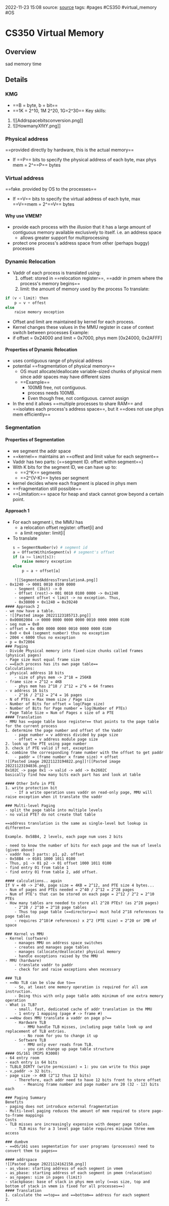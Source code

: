 2022-11-23 15:08
source: [source]()
tags: #pages #CS350 #virtual_memory #OS 


# CS350 Virtual Memory


## Overview

sad memory time

## Details

### KMG
- ==B = byte, b = bit==
- ==1K = 2^10, 1M 2^20, 1G=2^30==
Key skills:
1. ![[Addrspacebitsconversion.png]]
2. ![[HowmanyXfitY.png]]


### Physical address
==provided directly by hardware, this is the actual memory==

- If ==P== bits to specify the physical address of each byte, max phys mem = 2^==P== bytes

### Virtual address
==fake. provided by OS to the processes==
- If ==V== bits to specify the virtual address of each byte, max ==V==mem = 2^==V== bytes

#### Why use VMEM?
- provide each process with the *illusion* that it has a large amount of contiguous memory available exclusively to itself. i.e. an address space
	- allows greater support for multiprocessing
- protect one process's address space from other (perhaps buggy) processes

### Dynamic Relocation

- Vaddr of each process is translated using:
	1. offset: stored in ==relocation register==, ==addr in pmem where the process's memory begins==
	2. limit: the amount of memory used by the process
To translate:
```c
if (v < limit) then
	p = v + offest
else
	raise memory exception
```
- Offset and limit are maintained by kernel for each process. 
- Kernel changes these values in the MMU register in case of context switch between processes
Example:
- if offset = 0x24000 and limit = 0x7000, phys mem \[0x24000, 0x2AFFF\]
#### Properties of Dynamic Relocation
- uses contiguous range of physical address
- potential ==fragmentation of physical memory==
	- OS must allocate/deallocate variable-sized chunks of physical mem since addr spaces may have different sizes
	- ==Example==
		- 100MB free, not contiguous.
		- process needs 100MB. 
		- Even though free, not contiguous. cannot assign
- In the end it allows ==multiple processes to share RAM== and ==isolates each process's address space==, but it ==does not use phys mem efficiently==

### Segmentation

#### Properties of Segmentation
- we segment the addr space
- ==kernel== maintains an ==offest and limit value for each segment==
- Vaddr has two parts: (==segment ID. offset within segment==)
- With K bits for the segment ID, we can have up to:
	- ==2^K== segments
	- ==2^{V-K}== bytes per segment
- kernel decides where each fragment is placed in phys mem
- ==Fragmentation still possible==
- ==Limitation:== space for heap and stack cannot grow beyond a certain point.
#### Approach 1
- For each segment i, the MMU has
	- a relocation offset register: offset\[i\] and
	- a limit register: limit\[i\]
- To translate
	```python
	s = SegmentNumber(v) # segment id
	a = OffsetWithinSegment(v) # segment's offset
	if (a >= limit[s]):
		raise memory exception
	else
		p = a + offset[a]
```
	![[SegmentedAddressTranslationA.png]]
- 0x1240 -> 0001 0010 0100 0000
	- Segment (1bit) -> 0
	- Offset (rest)-> 001 0010 0100 0000 -> 0x1240
	- segment offset < limit -> no exception. Thus,
	- 0x38000 + 0x1240 = 0x39240
#### Approach 2
- we now have a table.
- ![[Pasted image 20221123185713.png]]
- 0x00002004 -> 0000 0000 0000 0000 0010 0000 0000 0100
- seg num = 0x0
- offset = 0x 000 0000 0000 0010 0000 0000 0100
- 0x0 < 0x4 (segment number) thus no exception
- 2004 < 6000 thus no exception
- p = 0x72004
### Paging
- Divide Physical memory into fixed-size chunks called frames (physical pages)
- Page size must equal frame size
- ==Each process has its own page table==
Calculations:
- physical address 18 bits
	- size of phys mem -> 2^18 = 256KB
- frame size = 2^12 = 4KB
	- phys mem has 2^18 / 2^12 = 2^6 = 64 frames
- v address 16 bits
	- 2^16 / 2^12 = 2^4 = 16 pages
- N of PTEs = Max Vmem size / Page size
- Number of Bits for offset = log(Page size)
- Number of Bits for Page number = log(Number of PTEs)
- Page Table Size = Num of Pages x size of a PTE
#### Translation
- MMU has ==page table base register== that points to the page table for the current process
1. determine the page number and offset of the Vaddr
	- page number = v address divided by page size
	- offset = v address module page size
2. look up the PTE using page number
3. check if PTE valid if not, exception
4. combine the corresponding frame number with the offset to get paddr
	- paddr = (frame number x frame size) + offset
![[Pasted image 20221123194822.png]]![[Pasted image 20221123194836.png]]
0x102C -> page 0x1 -> valid -> add -> 0x2602C
basically find how many bits each part has and look at table

#### Other Info in PTE
1. write protection bit
	- If a write operation uses vaddr on read-only page, MMU will raise exception when it translate the vaddr

### Multi-level Paging
- split the page table into multiple levels
- no valid PTE? do not create that table

==address translation is the same as single-level but lookup is different==

Example. 0x58B4, 2 levels, each page num uses 2 bits

- need to know the number of bits for each page and the num of levels (given above)
- vaddr has 3 parts: p1, p2. offset
- 0x58B4 -> 0101 1000 1011 0100
- Thus, p1 -> 01 p2 -> 01 offset 1000 1011 0100
- find entry 01 from table 1
- find entry 01 from table 2, add offset.

#### calculations.. again
If V = 40 -> 2^40, page size = 4KB = 2^12, and PTE size 4 bytes...
- Num of pages and PTEs needed = 2^40 / 2^12 = 2^28 pages
- Num of PTE's that can be stored on each page = 2^12 / 2^2 = 2^10 PTEs
- How many tables are needed to store all 2^28 PTEs? (as 2^28 pages)
	- 2^28 / 2^10 = 2^18 page tables
	- Thus top page table (==directory==) must hold 2^18 references to page tables
	- requires 2^18(# references) x 2^2 (PTE size) = 2^20 or 1MB of space

### Kernel vs MMU
- Kernel (software)
	- manages MMU on address space switches
	- creates and manages page tables
	- manages (allocate/deallocate) physical memory
	- handle exceptions raised by the MMU
- MMU (hardware)
	- translate vaddr to paddr
	- check for and raise exceptions when necessary

### TLB
- ==No TLB can be slow due to==
	- So, at least one memory operation is required for all asm instruction.
	- Doing this with only page table adds minimum of one extra memory operation
- What is TLB?
	- small. fast, dedicated cache of addr translation in the MMU
	- 1 entry 1 mapping (page # -> frame #)
- ==How does MMU translate a vaddr on page p?==
	- Hardware TLB
		- MMU handle TLB misses, including page table look up and replacement of TLB entries. 
		- No room for you to change it up
	- Software TLB
		- MMU only ever reads from TLB.
		- you can change up page table structure
#### OS/161 (MIPS R3000)
- 64 entry room
- each entry is 64 bits
- TLBLO_DIRTY (write permission) = 1: you can write to this page
- v,paddr -> 32 bits. 
- page size -> 4KB (2^12 thus 12 bits)
	- Therefore, each addr need to have 12 bits front to store offset
		- Meaning frame number and page number are 20 (32 - 12) bits each

### Paging Summary
Benefits
- paging does not introduce external fragmentation
- Multi-level paging reduces the amount of mem required to store page-to-frame mappings
Costs
- TLB misses are increasingly expensive with deeper page tables.
	- TLB miss for a 3 level page table requires minimum three mem access

### dumbvm
- ==OS/161 uses segmentation for user programs (processes) need to convert them to pages==

#### addrspace
![[Pasted image 20221124162158.png]]
- as_vbase: starting address of each segment in vmem
- as_pbase: starting address of each segment in pmem (relocation)
- as_npages: size in pages (limit)
- stackpbase: base of stack in phys mem only (==as size, top and bottom of stack in vmem is fixed for all processes==)
#### Translation
1. calculate the ==top== and ==bottom== address for each segment
2. 
